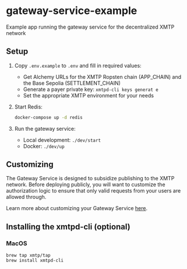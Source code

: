 # gateway-service-example
Example app running the gateway service for the decentralized XMTP network

## Setup

1. Copy `.env.example` to `.env` and fill in required values:
   - Get Alchemy URLs for the XMTP Ropsten chain (APP_CHAIN) and the Base Sepolia (SETTLEMENT_CHAIN)
   - Generate a payer private key: `xmtpd-cli keys generat
   e`
   - Set the appropriate XMTP environment for your needs

2. Start Redis:
   ```bash
   docker-compose up -d redis
   ```

3. Run the gateway service:
   - Local development: `./dev/start`
   - Docker: `./dev/up`

## Customizing

The Gateway Service is designed to subsidize publishing to the XMTP network. Before deploying publicly, you will want to customize the authorization logic to ensure that only valid requests from your users are allowed through.

Learn more about customizing your Gateway Service [here](https://docs.xmtp.org/fund-agents-apps/run-gateway).

## Installing the xmtpd-cli (optional)

### MacOS
```
brew tap xmtp/tap
brew install xmtpd-cli
```
